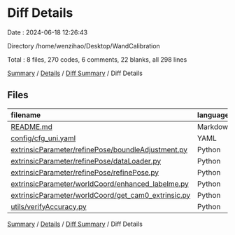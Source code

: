 # Diff Details

Date : 2024-06-18 12:26:43

Directory /home/wenzihao/Desktop/WandCalibration

Total : 8 files,  270 codes, 6 comments, 22 blanks, all 298 lines

[Summary](results.md) / [Details](details.md) / [Diff Summary](diff.md) / Diff Details

## Files
| filename | language | code | comment | blank | total |
| :--- | :--- | ---: | ---: | ---: | ---: |
| [README.md](/README.md) | Markdown | -1 | 0 | 0 | -1 |
| [config/cfg_uni.yaml](/config/cfg_uni.yaml) | YAML | 1 | 1 | 0 | 2 |
| [extrinsicParameter/refinePose/boundleAdjustment.py](/extrinsicParameter/refinePose/boundleAdjustment.py) | Python | 3 | 0 | -1 | 2 |
| [extrinsicParameter/refinePose/dataLoader.py](/extrinsicParameter/refinePose/dataLoader.py) | Python | 22 | 0 | 5 | 27 |
| [extrinsicParameter/refinePose/refinePose.py](/extrinsicParameter/refinePose/refinePose.py) | Python | 36 | -2 | 0 | 34 |
| [extrinsicParameter/worldCoord/enhanced_labelme.py](/extrinsicParameter/worldCoord/enhanced_labelme.py) | Python | 158 | 5 | 17 | 180 |
| [extrinsicParameter/worldCoord/get_cam0_extrinsic.py](/extrinsicParameter/worldCoord/get_cam0_extrinsic.py) | Python | 39 | 2 | 0 | 41 |
| [utils/verifyAccuracy.py](/utils/verifyAccuracy.py) | Python | 12 | 0 | 1 | 13 |

[Summary](results.md) / [Details](details.md) / [Diff Summary](diff.md) / Diff Details